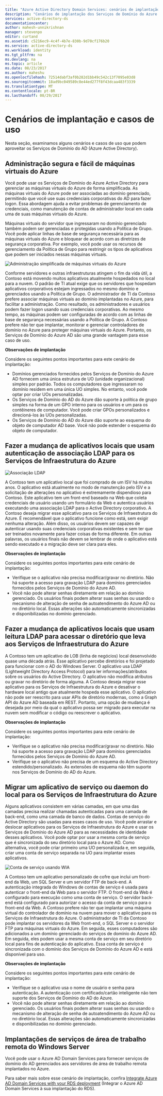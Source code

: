 ```yaml
---
title: "Azure Active Directory Domain Services: cenários de implantação | Microsoft Docs"
description: "Cenários de implantação dos Serviços de Domínio do Azure AD"
services: active-directory-ds
documentationcenter: 
author: mahesh-unnikrishnan
manager: stevenpo
editor: curtand
ms.assetid: c5216ec9-4c4f-4b7e-830b-9d70cf176b20
ms.service: active-directory-ds
ms.workload: identity
ms.tgt_pltfrm: na
ms.devlang: na
ms.topic: article
ms.date: 08/23/2017
ms.author: maheshu
ms.openlocfilehash: 72514dabf3af0b282d1bb49c542c13f7095e03d8
ms.sourcegitcommit: 18ad9bc049589c8e44ed277f8f43dcaa483f3339
ms.translationtype: MT
ms.contentlocale: pt-BR
ms.lasthandoff: 08/29/2017
---
```

# <a name="deployment-scenarios-and-use-cases"></a>Cenários de implantação e casos de uso
Nesta seção, examinamos alguns cenários e casos de uso que podem aproveitar os Serviços de Domínio do AD (Azure Active Directory).

## <a name="secure-easy-administration-of-azure-virtual-machines"></a>Administração segura e fácil de máquinas virtuais do Azure
Você pode usar os Serviços de Domínio do Azure Active Directory para gerenciar as máquinas virtuais do Azure de forma simplificada. As máquinas virtuais do Azure pode ser associadas ao domínio gerenciado, permitindo que você use suas credenciais corporativas do AD para fazer logon. Essa abordagem ajuda a evitar problemas de gerenciamento de credenciais, como manutenção de contas de administrador local em cada uma de suas máquinas virtuais do Azure.

Máquinas virtuais do servidor que ingressaram no domínio gerenciado também podem ser gerenciadas e protegidas usando a Política de Grupo. Você pode aplicar linhas de base de segurança necessária para as máquinas virtuais do Azure e bloquear de acordo com as diretrizes de segurança corporativa. Por exemplo, você pode usar os recursos de gerenciamento da Política de Grupo para restringir os tipos de aplicativos que podem ser iniciados nessas máquinas virtuais.

![Administração simplificada de máquinas virtuais do Azure](./media/active-directory-domain-services-scenarios/streamlined-vm-administration.png)

Conforme servidores e outras infraestruturas atingem o fim da vida útil, a Contoso está movendo muitos aplicativos atualmente hospedados no local para a nuvem. O padrão de TI atual exige que os servidores que hospedam aplicativos corporativos estejam ingressados no mesmo domínio e gerenciados usando a Política de Grupo. O administrador de TI da Contoso prefere associar máquinas virtuais ao domínio implantadas no Azure, para facilitar a administração. Como resultado, os administradores e usuários podem fazer logon usando suas credenciais corporativas. Ao mesmo tempo, as máquinas podem ser configuradas de acordo com as linhas de base de segurança necessárias usando a Política de Grupo. A Contoso prefere não ter que implantar, monitorar e gerenciar controladores de domínio no Azure para proteger máquinas virtuais do Azure. Portanto, os Serviços de Domínio do Azure AD são uma grande vantagem para esse caso de uso.

**Observações de implantação**

Considere os seguintes pontos importantes para este cenário de implantação:

* Domínios gerenciados fornecidos pelos Serviços de Domínio do Azure AD fornecem uma única estrutura de UO (unidade organizacional) simples por padrão. Todos os computadores que ingressaram no domínio residem em uma única UO simples. No entanto, você pode optar por criar UOs personalizadas.
* Os Serviços de Domínio do AD do Azure dão suporte à política de grupo simples na forma de um GPO interno para os usuários e um para os contêineres de computador. Você pode criar GPOs personalizados e direcioná-los às UOs personalizadas.
* Os Serviços de Domínio do AD do Azure dão suporte ao esquema do objeto de computador AD base. Você não pode estender o esquema do objeto de computador.

## <a name="lift-and-shift-an-on-premises-application-that-uses-ldap-bind-authentication-to-azure-infrastructure-services"></a>Fazer a mudança de aplicativos locais que usam autenticação de associação LDAP para os Serviços de Infraestrutura do Azure
![Associação LDAP](./media/active-directory-domain-services-scenarios/ldap-bind.png)

A Contoso tem um aplicativo local que foi comprado de um ISV há muitos anos. O aplicativo está atualmente no modo de manutenção pelo ISV e a solicitação de alterações no aplicativo é extremamente dispendioso para Contoso. Este aplicativo tem um front-end baseado na Web que coleta credenciais de usuário usando um formulário da Web e autentica usuários executando uma associação LDAP para o Active Directory corporativo. A Contoso deseja migrar esse aplicativo para os Serviços de Infraestrutura do Azure. É recomendável que o aplicativo funcione como está, sem exigir nenhuma alteração. Além disso, os usuários devem ser capazes de autenticar usando suas credenciais corporativas existentes e sem ter que ser treinados novamente para fazer coisas de forma diferente. Em outras palavras, os usuários finais não devem se lembrar de onde o aplicativo está sendo executado e a migração deve ser clara para eles.

**Observações de implantação**

Considere os seguintes pontos importantes para este cenário de implantação:

* Verifique se o aplicativo não precisa modificar/gravar no diretório. Não há suporte a acesso para gravação LDAP para domínios gerenciados fornecidos pelos Serviços de Domínio do Azure AD.
* Você não pode alterar senhas diretamente em relação ao domínio gerenciado. Os usuários finais podem alterar suas senhas ou usando o mecanismo de alteração de senha de autoatendimento do Azure AD ou no diretório local. Essas alterações são automaticamente sincronizadas e disponibilizadas no domínio gerenciado.

## <a name="lift-and-shift-an-on-premises-application-that-uses-ldap-read-to-access-the-directory-to-azure-infrastructure-services"></a>Fazer a mudança de aplicativos locais que usam leitura LDAP para acessar o diretório que leva aos Serviços de Infraestrutura do Azure
A Contoso tem um aplicativo de LOB (linha de negócios) local desenvolvido quase uma década atrás. Esse aplicativo percebe diretórios e foi projetado para funcionar com o AD do Windows Server. O aplicativo usa LDAP (Lightweight Directory Access Protocol) para ler informações/atributos sobre os usuários do Active Directory. O aplicativo não modifica atributos ou gravar no diretório de forma alguma. A Contoso deseja migrar esse aplicativo para os Serviços de Infraestrutura do Azure e desativar o hardware local antigo que atualmente hospeda esse aplicativo. O aplicativo não pode ser reescrito para usar APIs de diretório modernas, como a Graph API do Azure AD baseada em REST. Portanto, uma opção de mudança é desejada por meio da qual o aplicativo possa ser migrado para executar na nuvem sem modificar o código ou reescrever o aplicativo.

**Observações de implantação**

Considere os seguintes pontos importantes para este cenário de implantação:

* Verifique se o aplicativo não precisa modificar/gravar no diretório. Não há suporte a acesso para gravação LDAP para domínios gerenciados fornecidos pelos Serviços de Domínio do Azure AD.
* Verifique se o aplicativo não precisa de um esquema do Active Directory estendido/personalizado. As extensões de esquema não têm suporte nos Serviços de Domínio do AD do Azure.

## <a name="migrate-an-on-premises-service-or-daemon-application-to-azure-infrastructure-services"></a>Migrar um aplicativo de serviço ou daemon do local para os Serviços de Infraestrutura do Azure
Alguns aplicativos consistem em várias camadas, em que uma das camadas precisa realizar chamadas autenticadas para uma camada de back-end, como uma camada de banco de dados. Contas de serviço do Active Directory são usadas para esses casos de uso. Você pode arrastar e deslocar aplicativos para os Serviços de Infraestrutura do Azure e usar os Serviços de Domínio do Azure AD para as necessidades de identidade desses aplicativos. Você pode optar por usar a mesma conta de serviço que é sincronizada do seu diretório local para o Azure AD. Como alternativa, você pode criar primeiro uma UO personalizada e, em seguida, criar uma conta de serviço separada na UO para implantar esses aplicativos.

![Conta de serviço usando WIA](./media/active-directory-domain-services-scenarios/wia-service-account.png)

A Contoso tem um aplicativo personalizado de cofre que inclui um front-end da Web, um SQL Server e um servidor FTP de back-end. A autenticação integrada do Windows de contas de serviço é usada para autenticar o front-end da Web para o servidor FTP. O front-end da Web é configurado para execução como uma conta de serviço. O servidor back-end está configurado para autorizar o acesso da conta de serviço para o front-end da Web. A Contoso prefere não ter que implantar uma máquina virtual do controlador de domínio na nuvem para mover o aplicativo para os Serviços de Infraestrutura do Azure. O administrador de TI da Contoso pode implantar os servidores da Web front-end, o SQL Server e o servidor FTP para máquinas virtuais do Azure. Em seguida, esses computadores são adicionados a um domínio gerenciado do serviços de domínio do Azure AD. Em seguida, eles podem usar a mesma conta de serviço em seu diretório local para fins de autenticação do aplicativo. Essa conta de serviço é sincronizada com o domínio dos Serviços de Domínio do Azure AD e está disponível para uso.

**Observações de implantação**

Considere os seguintes pontos importantes para este cenário de implantação:

* Verifique se o aplicativo usa o nome de usuário e senha para autenticação. A autenticação com certificado/cartão inteligente não tem suporte dos Serviços de Domínio do AD do Azure.
* Você não pode alterar senhas diretamente em relação ao domínio gerenciado. Os usuários finais podem alterar suas senhas ou usando o mecanismo de alteração de senha de autoatendimento do Azure AD ou no diretório local. Essas alterações são automaticamente sincronizadas e disponibilizadas no domínio gerenciado.

## <a name="windows-server-remote-desktop-services-deployments-in-azure"></a>Implantações de serviços de área de trabalho remota do Windows Server
Você pode usar o Azure AD Domain Services para fornecer serviços de domínio do AD gerenciados aos servidores de área de trabalho remota implantados no Azure.

Para saber mais sobre esse cenário de implantação, confira [Integrate Azure AD Domain Services with your RDS deployment](https://docs.microsoft.com/windows-server/remote/remote-desktop-services/rds-azure-adds) (Integrar o Azure AD Domain Services à sua implantação do RDS).
